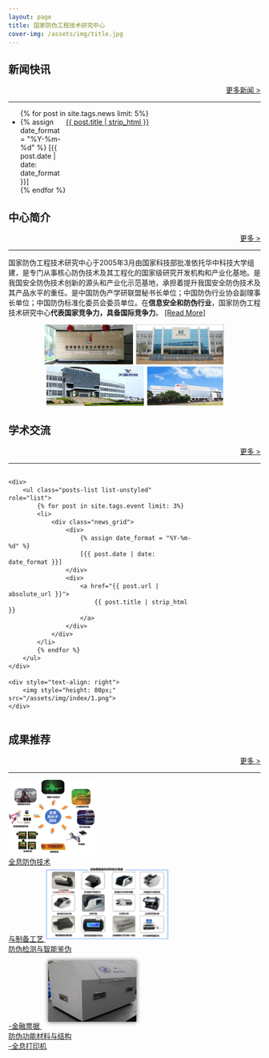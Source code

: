 ```yaml
---
layout: page
title: 国家防伪工程技术研究中心
cover-img: /assets/img/title.jpg
---
```

<!--
 * @Author: Conghao Wong
 * @Date: 2023-03-08 19:13:03
 * @LastEditors: Conghao Wong
 * @LastEditTime: 2023-03-14 11:18:08
 * @Description: file content
 * @Github: https://cocoon2wong.github.io
 * Copyright 2023 Conghao Wong, All Rights Reserved.
-->

<style>
    .news_grid {
        display: grid;
        grid-template-columns: 6.5em auto;
    }

    .t_grid_01 {
        display: grid;
        grid-template-columns: 75% auto;
        grid-gap: 60px 2%;
    }
</style>

<link rel="stylesheet" type="text/css" href="/assets/css/user.css">

<div class="t_grid_back">
    <div>
        <h2>新闻快讯</h2>
    </div>
    <div style="text-align: right;">
        <a class="btn btn-info btn-lg get-started-btn btn_dark" href="/news/index">更多新闻 ></a>
    </div>
</div>

---

<ul class="posts-list list-unstyled" role="list">
    {% for post in site.tags.news limit: 5%}
    <li>
        <div class="news_grid">
            <div>
                {% assign date_format = "%Y-%m-%d" %}
                [{{ post.date | date: date_format }}]
            </div>
            <div>
                <a href="{{ post.url | absolute_url }}">
                    {{ post.title | strip_html }}
                </a>
            </div>
        </div>
    </li>
    {% endfor %}
</ul>

<p></p>

<div class="t_grid_back">
    <div>
        <h2>中心简介</h2>
    </div>
    <div style="text-align: right;">
        <a class="btn btn-info btn-lg get-started-btn btn_dark" href="/intro/introduction">更多 ></a>
    </div>
</div>

---

国家防伪工程技术研究中心于2005年3月由国家科技部批准依托华中科技大学组建，是专门从事核心防伪技术及其工程化的国家级研究开发机构和产业化基地。是我国安全防伪技术创新的源头和产业化示范基地，承担着提升我国安全防伪技术及其产品水平的重任。是中国防伪产学研联盟秘书长单位；中国防伪行业协会副理事长单位；中国防伪标准化委员会委员单位。在<strong
    class="h_01">信息安全和防伪行业</strong>，国家防伪工程技术研究中心<strong class="h_02">代表国家竞争力，具备国际竞争力</strong>。
    <a href="/intro/introduction" class="post-read-more">[Read&nbsp;More]</a>

<div style="text-align: center;">
    <img style="height: 80px;" src="/assets/img/index/1.png">
    <img style="height: 80px;" src="/assets/img/index/2.jpg">
    <img style="height: 80px;" src="/assets/img/index/3.png">
    <img style="height: 80px;" src="/assets/img/index/4.png">
</div>

<p></p>

<div class="t_grid_back">
    <div>
        <h2>学术交流</h2>
    </div>
    <div style="text-align: right;">
        <a class="btn btn-info btn-lg get-started-btn btn_dark" href="/cooperations/platform">更多 ></a>
    </div>
</div>


---

<div class="t_grid_01">
    <!-- role="list" needed so that `list-style: none` in Safari doesn't remove the list semantics -->

    <div>
        <ul class="posts-list list-unstyled" role="list">
            {% for post in site.tags.event limit: 3%}
            <li>
                <div class="news_grid">
                    <div>
                        {% assign date_format = "%Y-%m-%d" %}
                        [{{ post.date | date: date_format }}]
                    </div>
                    <div>
                        <a href="{{ post.url | absolute_url }}">
                            {{ post.title | strip_html }}
                        </a>
                    </div>
                </div>
            </li>
            {% endfor %}
        </ul>
    </div>

    <div style="text-align: right">
        <img style="height: 80px;" src="/assets/img/index/1.png">
    </div>

</div>

<p></p>

<div class="t_grid_back">
    <div>
        <h2>成果推荐</h2>
    </div>
    <div style="text-align: right;">
        <a class="btn btn-info btn-lg get-started-btn btn_dark" href="/industry/index">更多 ></a>
    </div>
</div>

---

<div class="t_grid_industry">
    <a class="btn btn-info btn-lg get-started-btn btn_dark" href="/industry/0">
        <img style="height: 150px;" src="/assets/img/team/l1.png">
        <br>全息防伪技术<br>与制备工艺
    </a>
    <a class="btn btn-info btn-lg get-started-btn btn_dark" href="/industry/2">
        <img style="height: 150px;" src="/assets/img/team/l6.png">
        <br>防伪检测与智能鉴伪<br>-金融票据
    </a>
    <a class="btn btn-info btn-lg get-started-btn btn_dark" href="/industry/3-2">
        <img style="height: 150px;" src="/assets/img/industry/3/2-4.jpg">
        <br>防伪功能材料与结构<br>-全息打印机
    </a>
</div>
